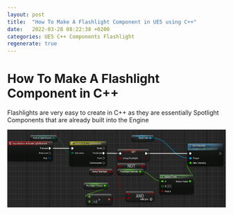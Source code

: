 ```yaml
---
layout: post
title:  "How To Make A Flashlight Component in UE5 using C++"
date:   2022-03-28 08:22:38 +0200
categories: UE5 C++ Components Flashlight
regenerate: true
---
```


# How To Make A Flashlight Component in C++

Flashlights are very easy to create in C++ as they are essentially Spotlight Components that are already built into the Engine

![](/assets/Images/ActivateFlashlight.png)